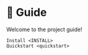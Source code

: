 <!--
SPDX-FileCopyrightText: © 2024 The "Toto" contributors <romain.brault@romainbrault.com>

SPDX-License-Identifier: MIT
-->

# 🧭 Guide

Welcome to the project guide!

```{toctree}
Install <INSTALL>
Quickstart <quickstart>
```
